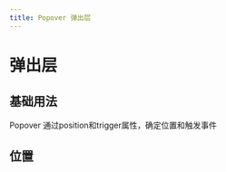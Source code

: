 ```yaml
---
title: Popover 弹出层
---
```

# 弹出层
## 基础用法
Popover 通过position和trigger属性，确定位置和触发事件

<ClientOnly>
  <popover/>
</ClientOnly>

## 位置

<ClientOnly>
  <popover-position/>
</ClientOnly>
